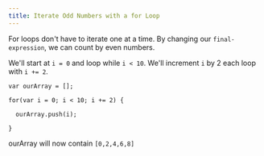 ```yaml
---
title: Iterate Odd Numbers with a for Loop
---
```

For loops don't have to iterate one at a time. By changing our `final-expression`, we can count by even numbers.

We'll start at `i = 0` and loop while `i < 10`. We'll increment `i` by 2 each loop with `i += 2`.

    var ourArray = [];

    for(var i = 0; i < 10; i += 2) {

      ourArray.push(i);

    }

ourArray will now contain `[0,2,4,6,8]`